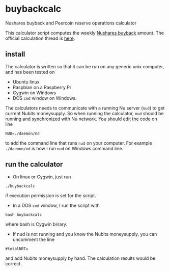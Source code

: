 # buybackcalc
Nushares buyback and Peercoin reserve operations calculator

This calculator script computes the weekly [Nushares buyback](https://discuss.nubits.com/t/passed-motion-to-begin-nsr-buyback-immediately/2654) amount. The official calculation thread is [here](https://discuss.nubits.com/t/nsr-buyback-calculations/3347).

## install
The calculator is written so that it can be run on any generic unix computer, and has been tested on
 * Ubuntu linux
 * Raspbian on a Raspberry Pi
 * Cygwin on Windows
 * DOS `cmd` window on Windows.

The calculators needs to communicate with a running Nu server (`nud`) to get current Nubits moneysupply. So when running the calculator, `nud` should be running and synchronized with Nu network. You should edit the code on line

`NUD=./daemon/nd`

to add the command line that runs `nud` on your computer. For example `./daemon/nd` is how I run `nud` on Windows command line.

## run the calculator
* On linux or Cygwin, just run

`./buybackcalc`

if execution permission is set for the script. 

* In a DOS `cmd` window, I run the script with

`bash buybackcalc` 

where bash is Cygwin binary.

* If nud is not running and you know the Nubits moneysupply, you can uncomment the line

`#totalNBT=`

and add Nubits moneysupply by hand. The calculation results would be correct.
